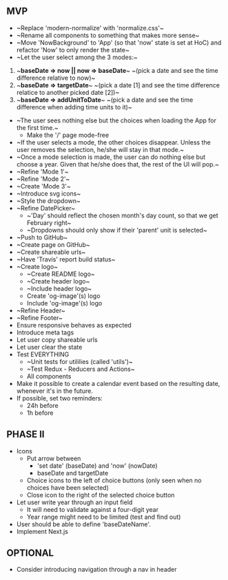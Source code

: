 ## MVP

- ~Replace 'modern-normalize' with 'normalize.css'~
- ~Rename all components to something that makes more sense~
- ~Move 'NowBackground' to 'App' (so that 'now' state is set at HoC) and refactor 'Now' to only render the state~
- ~Let the user select among the 3 modes:~
 1. ~**baseDate => now || now => baseDate**~
    ~(pick a date and see the time difference relative to now)~
 2. ~**baseDate => targetDate**~
    ~(pick a date [1] and see the time difference relatice to another picked date [2])~
 3. ~**baseDate => addUnitToDate**~
    ~(pick a date and see the time difference when adding time units to it)~
 - ~The user sees nothing else but the choices when loading the App for the first time.~
   - Make the '/' page mode-free
 - ~If the user selects a mode, the other choices disappear. Unless the user removes the selection, he/she will stay in that mode.~
 - ~Once a mode selection is made, the user can do nothing else but choose a year. Given that he/she does that, the rest of the UI will pop.~
- ~Refine 'Mode 1'~
- ~Refine 'Mode 2'~
- ~Create 'Mode 3'~
- ~Introduce svg icons~
- ~Style the dropdown~
- ~Refine DatePicker~
  - ~'Day' should reflect the chosen month's day count, so that we get February right~
  - ~Dropdowns should only show if their 'parent' unit is selected~
- ~Push to GitHub~
- ~Create page on GitHub~
- ~Create shareable urls~
- ~Have 'Travis' report build status~
- ~Create logo~
  - ~Create README logo~
  - ~Create header logo~
  - ~Include header logo~
  - Create 'og-image'(s) logo
  - Include 'og-image'(s) logo
- ~Refine Header~
- ~Refine Footer~
- Ensure responsive behaves as expected
- Introduce meta tags
- Let user copy shareable urls
- Let user clear the state
- Test EVERYTHING
  - ~Unit tests for utililies (called 'utils')~
  - ~Test Redux - Reducers and Actions~
  - All components
- Make it possible to create a calendar event based on the resulting date, whenever it's in the future.
 - If possible, set two reminders:
   - 24h before
   -  1h before

## PHASE II

- Icons
  - Put arrow between
    - 'set date' (baseDate) and 'now' (nowDate)
    - baseDate and targetDate
  - Choice icons to the left of choice buttons (only seen when no choices have been selected)
  - Close icon to the right of the selected choice button
- Let user write year through an input field
  - It will need to validate against a four-digit year
  - Year range might need to be limited (test and find out)
- User should be able to define 'baseDateName'.
- Implement Next.js

## OPTIONAL

- Consider introducing navigation through a nav in header
